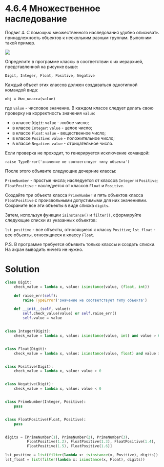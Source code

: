 # 4.6.4 Множественное наследование

Подвиг 4. С помощью множественного наследования удобно описывать принадлежность объектов к нескольким разным группам.
Выполним такой пример.

![](https://ucarecdn.com/741ba813-8581-4fc1-af56-725649404fe3/)

Определите в программе классы в соответствии с их иерархией, представленной на рисунке выше:

```
Digit, Integer, Float, Positive, Negative
```

Каждый объект этих классов должен создаваться однотипной командой вида:

```
obj = Имя_класса(value)
```

где `value` - числовое значение. В каждом классе следует делать свою проверку на корректность значения `value`:

- в классе `Digit`: `value` - любое число;
- в классе `Integer`: `value` - целое число;
- в классе `Float`: `value` - вещественное число;
- в классе `Positive`: `value` - положительное число;
- в классе `Negative`: `value` - отрицательное число.

Если проверка не проходит, то генерируется исключение командой:

```
raise TypeError('значение не соответствует типу объекта')
```

После этого объявите следующие дочерние классы:

`PrimeNumber` - простые числа; наследуется от классов `Integer` и `Positive`;
`FloatPositive` - наследуется от классов `Float` и `Positive`.

Создайте три объекта класса `PrimeNumber` и пять объектов класса `FloatPositive` с произвольными допустимыми для них
значениями. Сохраните все эти объекты в виде списка `digits`.

Затем, используя функции `isinstance()` и `filter()`, сформируйте следующие списки из указанных объектов:

`lst_positive` - все объекты, относящиеся к классу `Positive`;
`lst_float` - все объекты, относящиеся к классу `Float`.

P.S. В программе требуется объявить только классы и создать списки. На экран выводить ничего не нужно.

# Solution

```python
class Digit:
    check_value = lambda x, value: isinstance(value, (float, int))

    def raise_err(self):
        raise TypeError('значение не соответствует типу объекта')

    def __init__(self, value):
        self.check_value(value) or self.raise_err()
        self.value = value


class Integer(Digit):
    check_value = lambda x, value: isinstance(value, int) and value > 0


class Float(Digit):
    check_value = lambda x, value: isinstance(value, float) and value > 0


class Positive(Digit):
    check_value = lambda x, value: value > 0


class Negative(Digit):
    check_value = lambda x, value: value < 0


class PrimeNumber(Integer, Positive):
    pass


class FloatPositive(Float, Positive):
    pass


digits = [PrimeNumber(1), PrimeNumber(2), PrimeNumber(3),
          FloatPositive(1.2), FloatPositive(1.3), FloatPositive(1.4),
          FloatPositive(1.5), FloatPositive(1.6)]

lst_positive = list(filter(lambda x: isinstance(x, Positive), digits))
lst_float = list(filter(lambda x: isinstance(x, Float), digits))

```